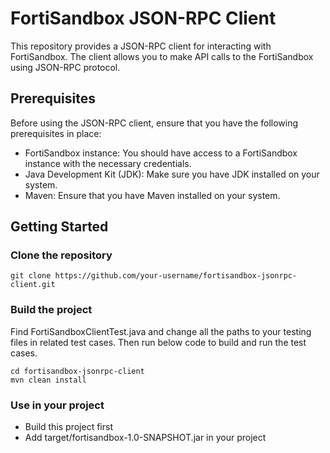 # FortiSandbox JSON-RPC Client

This repository provides a JSON-RPC client for interacting with FortiSandbox. The client allows you to make API calls to the FortiSandbox using JSON-RPC protocol.

## Prerequisites

Before using the JSON-RPC client, ensure that you have the following prerequisites in place:

- FortiSandbox instance: You should have access to a FortiSandbox instance with the necessary credentials.
- Java Development Kit (JDK): Make sure you have JDK installed on your system.
- Maven: Ensure that you have Maven installed on your system.

## Getting Started

### Clone the repository

```shell
git clone https://github.com/your-username/fortisandbox-jsonrpc-client.git
```

### Build the project
Find FortiSandboxClientTest.java and change all the paths to your testing files in related test cases. Then run below code to build and run the test cases.

```shell
cd fortisandbox-jsonrpc-client
mvn clean install
```

### Use in your project

- Build this project first
- Add target/fortisandbox-1.0-SNAPSHOT.jar in your project
